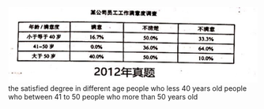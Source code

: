 ![avatar](../pic/2012.png)
the satisfied degree in different age
people who less 40 years old
people who between 41 to 50
people who more than 50 years old
